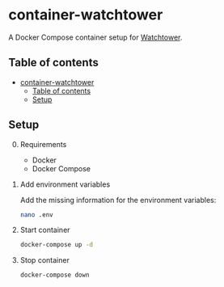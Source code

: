# container-watchtower

A Docker Compose container setup for [Watchtower](https://containrrr.dev/watchtower/).

## Table of contents

- [container-watchtower](#container-watchtower)
  - [Table of contents](#table-of-contents)
  - [Setup](#setup)

## Setup

0. Requirements

   - Docker
   - Docker Compose

1. Add environment variables

    Add the missing information for the environment variables:

    ```bash
    nano .env
    ```

2. Start container

    ```bash
    docker-compose up -d
    ````

3. Stop container

    ```bash
    docker-compose down
    ```
